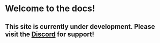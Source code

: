 # Welcome to the docs!

## This site is currently under development. Please visit the [Discord](https://discord.gg/gNTPAsJRZt) for support!